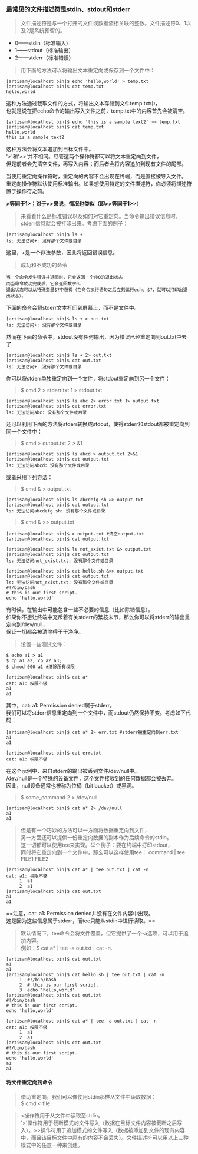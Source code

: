 ### 最常见的文件描述符是stdin、stdout和stderr
> 文件描述符是与一个打开的文件或数据流相关联的整数。文件描述符0、1以及2是系统预留的。
- 0——stdin（标准输入)
- 1——stdout（标准输出）
- 2——stderr（标准错误）

> 用下面的方法可以将输出文本重定向或保存到一个文件中：
```
[artisan@localhost bin]$ echo 'hello,world' > temp.txt
[artisan@localhost bin]$ cat temp.txt 
hello,world
```
这种方法通过截取文件的方式，将输出文本存储到文件temp.txt中，</br>也就是说在把echo命令的输出写入文件之前，temp.txt中的内容首先会被清空。

```
[artisan@localhost bin]$ echo 'this is a sample text2' >> temp.txt
[artisan@localhost bin]$ cat temp.txt 
hello,world
this is a sample text2
```
这种方法会将文本追加到目标文件中。</br>
'>'和'>>'并不相同。尽管这两个操作符都可以将文本重定向到文件，</br>
但是前者会先清空文件，再写入内容；而后者会将内容追加到现有文件的尾部。

当使用重定向操作符时，重定向的内容不会出现在终端，而是直接被导入文件。</br>重定向操作符默认使用标准输出。如果想使用特定的文件描述符，你必须将描述符置于操作符之前。

**>等同于1>；对于>>来说，情况也类似（即>>等同于1>>**）

> 来看看什么是标准错误以及如何对它重定向。当命令输出错误信息时，stderr信息就会被打印出来。考虑下面的例子：
```
[artisan@localhost bin]$ ls +
ls: 无法访问+: 没有那个文件或目录
```
这里，+是一个非法参数，因此将返回错误信息。

> 成功和不成功的命令
```
当一个命令发生错误并退回时，它会返回一个非0的退出状态
而当命令成功完成后，它会返回数字0。
退出状态可以从特殊变量$?中获得（在命令执行语句之后立刻运行echo $?，就可以打印出退出状态）。
```

下面的命令会将stderr文本打印到屏幕上，而不是文件中。
```
[artisan@localhost bin]$ ls + > out.txt
ls: 无法访问+: 没有那个文件或目录
```
然而在下面的命令中，stdout没有任何输出，因为错误已经重定向到out.txt中去了
```
[artisan@localhost bin]$ ls + 2> out.txt
[artisan@localhost bin]$ cat out.txt 
ls: 无法访问+: 没有那个文件或目录
```

你可以将stderr单独重定向到一个文件，将stdout重定向到另一个文件：
> $ cmd 2 > stderr.txt 1 > stdout.txt
```
[artisan@localhost bin]$ ls abc 2> error.txt 1> output.txt
[artisan@localhost bin]$ cat error.txt 
ls: 无法访问abc: 没有那个文件或目录
```

还可以利用下面的方法将stderr转换成stdout，使得stderr和stdout都被重定向到同一个文件中：
> $ cmd > output.txt 2 > &1
```
[artisan@localhost bin]$ ls abcd > output.txt 2>&1
[artisan@localhost bin]$ cat output.txt 
ls: 无法访问abcd: 没有那个文件或目录
```

或者采用下列方法：
> $ cmd & > output.txt
```
[artisan@localhost bin]$ ls abcdefg.sh &> output.txt 
[artisan@localhost bin]$ cat output.txt 
ls: 无法访问abcdefg.sh: 没有那个文件或目录
```

> $ cmd & >> output.txt
```
[artisan@localhost bin]$ > output.txt #清空output.txt
[artisan@localhost bin]$ cat output.txt

[artisan@localhost bin]$ ls not_exist.txt &> output.txt 
[artisan@localhost bin]$ cat output.txt 
ls: 无法访问not_exist.txt: 没有那个文件或目录

[artisan@localhost bin]$ cat hello.sh &>> output.txt 
[artisan@localhost bin]$ cat output.txt 
ls: 无法访问not_exist.txt: 没有那个文件或目录
#!/bin/bash
# this is our first script.
echo 'hello,world'
```

有时候，在输出中可能包含一些不必要的信息（比如除错信息）。</br>如果你不想让终端中充斥着有关stderr的繁枝末节，那么你可以将stderr的输出重定向到/dev/null，</br>保证一切都会被清除得干干净净。

> 设置一些测试文件：
```
$ echo a1 > a1
$ cp a1 a2; cp a2 a3;
$ chmod 000 a1 #清除所有权限

[artisan@localhost bin]$ cat a*
cat: a1: 权限不够
a1
a1
```

其中，cat: a1: Permission denied属于stderr。</br>我们可以将stderr信息重定向到一个文件中，而stdout仍然保持不变。考虑如下代码：
```
[artisan@localhost bin]$ cat a* 2> err.txt #stderr被重定向到err.txt
a1
a1

[artisan@localhost bin]$ cat err.txt 
cat: a1: 权限不够
```

在这个示例中，来自stderr的输出被丢到文件/dev/null中。</br> /dev/null是一个特殊的设备文件，这个文件接收到的任何数据都会被丢弃。</br>
因此，null设备通常也被称为位桶（bit bucket）或黑洞。
> $ some_command 2 > /dev/null
```
[artisan@localhost bin]$ cat a* 2> /dev/null 
a1
a1
```

> 但是有一个巧妙的方法可以一方面将数据重定向到文件，</br>
另一方面还可以提供一份重定向数据的副本作为后续命令的stdin。</br>
这一切都可以使用tee来实现。举个例子：要在终端中打印stdout，</br>
同时将它重定向到一个文件中，那么可以这样使用tee：
command | tee FILE1 FILE2
```
[artisan@localhost bin]$ cat a* | tee out.txt | cat -n
cat: a1: 权限不够
     1  a1
     2  a1
[artisan@localhost bin]$ cat out.txt 
a1
a1
```
==注意，cat: a1: Permission denied并没有在文件内容中出现。</br>
这是因为这些信息属于stderr，而tee只能从stdin中进行读取。==

> 默认情况下，tee命令会将文件覆盖，但它提供了一个-a选项，可以用于追加内容。</br>
例如：$ cat a* | tee -a out.txt | cat -n.
```
[artisan@localhost bin]$ cat out.txt 
a1
a1
[artisan@localhost bin]$ cat hello.sh | tee out.txt | cat -n
     1  #!/bin/bash
     2  # this is our first script.
     3  echo 'hello,world'
[artisan@localhost bin]$ cat out.txt 
#!/bin/bash
# this is our first script.
echo 'hello,world'

[artisan@localhost bin]$ cat a* | tee -a out.txt | cat -n
cat: a1: 权限不够
     1  a1
     2  a1
[artisan@localhost bin]$ cat out.txt 
#!/bin/bash
# this is our first script.
echo 'hello,world'
a1
a1
```

#### 将文件重定向到命令
> 借助重定向，我们可以像使用stdin那样从文件中读取数据：</br>
$ cmd < file

> <操作符用于从文件中读取至stdin。<br>
'>'操作符用于截断模式的文件写入（数据在目标文件内容被截断之后写入）。>>操作符用于追加模式的文件写入（数据被添加到文件的现有内容中，而且该目标文件中原有的内容不会丢失）。文件描述符可以用以上三种模式中的任意一种来创建。